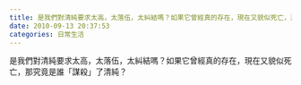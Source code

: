 ```yaml
---
title: 是我們對清純要求太高，太落伍，太糾結嗎？如果它曾經真的存在，現在又貌似死亡，那究竟是誰「謀殺」了清純？
date: 2010-09-13 20:37:53
categories: 日常生活
---
```


是我們對清純要求太高，太落伍，太糾結嗎？如果它曾經真的存在，現在又貌似死亡，那究竟是誰「謀殺」了清純？